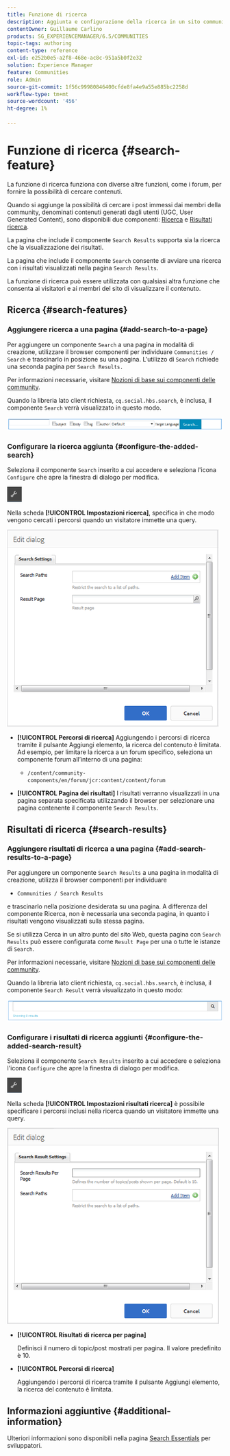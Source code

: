 ```yaml
---
title: Funzione di ricerca
description: Aggiunta e configurazione della ricerca in un sito community
contentOwner: Guillaume Carlino
products: SG_EXPERIENCEMANAGER/6.5/COMMUNITIES
topic-tags: authoring
content-type: reference
exl-id: e252b0e5-a2f8-468e-ac8c-951a5b0f2e32
solution: Experience Manager
feature: Communities
role: Admin
source-git-commit: 1f56c99980846400cfde8fa4e9a55e885bc2258d
workflow-type: tm+mt
source-wordcount: '456'
ht-degree: 1%

---
```


# Funzione di ricerca {#search-feature}

La funzione di ricerca funziona con diverse altre funzioni, come i forum, per fornire la possibilità di cercare contenuti.

Quando si aggiunge la possibilità di cercare i post immessi dai membri della community, denominati contenuti generati dagli utenti (UGC, User Generated Content), sono disponibili due componenti: [Ricerca](#search) e [Risultati ricerca](#search-results).

La pagina che include il componente `Search Results` supporta sia la ricerca che la visualizzazione dei risultati.

La pagina che include il componente `Search` consente di avviare una ricerca con i risultati visualizzati nella pagina `Search Results`.

La funzione di ricerca può essere utilizzata con qualsiasi altra funzione che consenta ai visitatori e ai membri del sito di visualizzare il contenuto.

## Ricerca {#search-features}

### Aggiungere ricerca a una pagina {#add-search-to-a-page}

Per aggiungere un componente `Search` a una pagina in modalità di creazione, utilizzare il browser componenti per individuare `Communities / Search` e trascinarlo in posizione su una pagina. L&#39;utilizzo di `Search` richiede una seconda pagina per `Search Results.`

Per informazioni necessarie, visitare [Nozioni di base sui componenti delle community](basics.md).

Quando la libreria lato client richiesta, `cq.social.hbs.search`, è inclusa, il componente `Search` verrà visualizzato in questo modo.

![aggiungi-ricerca](assets/add-search.png)

### Configurare la ricerca aggiunta {#configure-the-added-search}

Seleziona il componente `Search` inserito a cui accedere e seleziona l&#39;icona `Configure` che apre la finestra di dialogo per modifica.

![configura](assets/configure-new.png)

Nella scheda **[!UICONTROL Impostazioni ricerca]**, specifica in che modo vengono cercati i percorsi quando un visitatore immette una query.

![impostazioni di ricerca](assets/search-settings.png)

* **[!UICONTROL Percorsi di ricerca]**
Aggiungendo i percorsi di ricerca tramite il pulsante Aggiungi elemento, la ricerca del contenuto è limitata. Ad esempio, per limitare la ricerca a un forum specifico, seleziona un componente forum all’interno di una pagina:

   * `/content/community-components/en/forum/jcr:content/content/forum`

* **[!UICONTROL Pagina dei risultati]**
I risultati verranno visualizzati in una pagina separata specificata utilizzando il browser per selezionare una pagina contenente il componente `Search Results`.

## Risultati di ricerca {#search-results}

### Aggiungere risultati di ricerca a una pagina {#add-search-results-to-a-page}

Per aggiungere un componente `Search Results` a una pagina in modalità di creazione, utilizza il browser componenti per individuare

* `Communities / Search Results`

e trascinarlo nella posizione desiderata su una pagina. A differenza del componente Ricerca, non è necessaria una seconda pagina, in quanto i risultati vengono visualizzati sulla stessa pagina.

Se si utilizza Cerca in un altro punto del sito Web, questa pagina con `Search Results` può essere configurata come `Result Page` per una o tutte le istanze di `Search`.

Per informazioni necessarie, visitare [Nozioni di base sui componenti delle community](basics.md).

Quando la libreria lato client richiesta, `cq.social.hbs.search`, è inclusa, il componente `Search Result` verrà visualizzato in questo modo:

![risultato ricerca](assets/search-result1.png)

### Configurare i risultati di ricerca aggiunti {#configure-the-added-search-result}

Seleziona il componente `Search Results` inserito a cui accedere e seleziona l&#39;icona `Configure` che apre la finestra di dialogo per modifica.

![configura](assets/configure-new.png)

Nella scheda **[!UICONTROL Impostazioni risultati ricerca]** è possibile specificare i percorsi inclusi nella ricerca quando un visitatore immette una query.

![impostazioni-risultati-ricerca](assets/search-result-settings.png)

* **[!UICONTROL Risultati di ricerca per pagina]**

  Definisci il numero di topic/post mostrati per pagina. Il valore predefinito è 10.

* **[!UICONTROL Percorsi di ricerca]**

  Aggiungendo i percorsi di ricerca tramite il pulsante Aggiungi elemento, la ricerca del contenuto è limitata.

## Informazioni aggiuntive {#additional-information}

Ulteriori informazioni sono disponibili nella pagina [Search Essentials](search-implementation.md) per sviluppatori.
